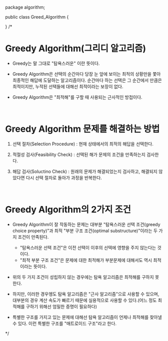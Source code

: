 package algorithm;

public class Greed_Algorithm {

}
/*

# Greedy Algorithm(그리디 알고리즘)

- Greedy는 말 그대로 "탐욕스러운" 이란 뜻이다.

- Greedy Algorithm은 선택의 순간마다 당장 눈 앞에 보이는 최적의 상황만을 쫓아 최종적인 해답에 도달하는 알고리즘이다.
순간마다 하는 선택은 그 순간에서 만큼은 최적이지만, 누적된 선택들에 대해선 최적이라는 보장이 없다.

- Greedy Algorithm은 "최적해"를 구할 때 사용되는 근사적인 방접이다.

<br>

# Greedy Algorithm 문제를 해결하는 방법

1. 선택 절차(Selection Procedure) : 현재 상태에서의 최적의 해답을 선택한다.

2. 적절성 검사(Feasibility Check) : 선택된 해가 문제의 조건을 만족하는지 검사한다.

3. 해답 검사(Soluctino Check) : 원래의 문제가 해결되었는지 검사하고, 해결되지 않았다면 다시 선택 절차로 돌아가 과정을 반복한다.

<br>

# Greedy Algorithm의 2가지 조건

- Greedy Algorithm이 잘 작동하는 문제는 대부분 "탐욕스러운 선택 조건(greedy choice property)"과 최적 "부분 구조 조건(optimal substructure)"이라는 두 가지 조건이 만족된다.
   - "탐욕스러운 선택 조건"은 이전 선택이 이후의 선택에 영향을 주지 않는다는 것이다.
   - "최적 부분 구조 조건"은 문제에 대한 최적해가 부분문제에 대해서도 역시 최적이라는 뜻이다.

- 위의 두 가지 조건이 성립하지 않는 경우에는 탐욕 알고리즘은 최적해를 구하지 못한다.
- 하지만, 이러한 경우엥도 탐욕 알고리즘은 "근사 알고리즘"으로 사용할 수 있으며, 대부분의 경우 계산 속도가 빠르기 때문에 실용적으로 사용할 수 있다.(어느 정도 최적해를 구하기 위해선 엄밀한 증명이 필요하다)
- 특별한 구조를 가지고 있는 문제에 대해선 탐욕 알고리즘이 언제나 최적해를 찾아낼 수 있다. 이런 특별한 구조를 "매트로이드 구조"라고 한다.






*/
